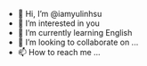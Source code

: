 - 👋 Hi, I’m @iamyulinhsu
- 👀 I’m interested in you
- 🌱 I’m currently learning English
- 💞️ I’m looking to collaborate on ...
- 📫 How to reach me ...

<!---
iamyulinhsu/iamyulinhsu is a ✨ special ✨ repository because its `README.md` (this file) appears on your GitHub profile.
You can click the Preview link to take a look at your changes.
--->
